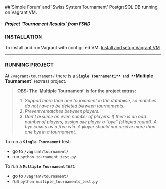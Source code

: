 ##'Simple Forum' and 'Swiss System Tournament' PostgreSQL DB running on Vagrant VM.
##### Project 'Tournament Results' from FSND


### INSTALLATION

To install and run Vagrant with configured VM:
[Install and setup Vagrant VM](https://udacity.atlassian.net/wiki/display/BENDH/Vagrant+VM+Installation)

---

### RUNNING PROJECT

At `/vagrant/tournament/` there is a **`Single Tournament1** and **`Multiple Tournament`** (extras) project.

>**OBS: The 'Multiple Tournament' is for the project extras:**
>1. *Support more than one tournament in the database, so matches do not have to be deleted between tournaments.*
>2. *Prevent rematches between players.*
>3. *Don’t assume an even number of players. If there is an odd number of players, assign one player a “bye” (skipped round). A bye counts as a free win. A player should not receive more than one bye in a tournament.*

To run a **`Single Tournament`** test:
- go to `/vagrant/tournament/`
- run `python tournament_test.py`

To run a **`Multiple Tournament`** test:
- go to `/vagrant/tournament/`
- run `python multiple_tournaments_test.py`